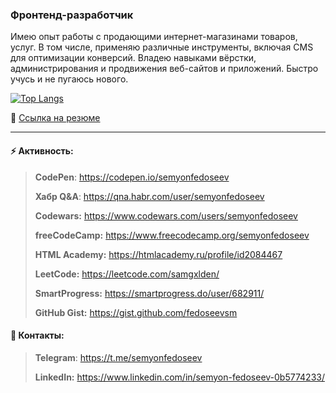 ### Фронтенд-разработчик
Имею опыт работы с продающими интернет-магазинами товаров, услуг. В том числе, применяю различные инструменты, включая CMS для оптимизации конверсий. Владею навыками вёрстки, администрирования и продвижения веб-сайтов и приложений. Быстро учусь и не пугаюсь нового.

[![Top Langs](https://github-readme-stats.vercel.app/api/top-langs/?username=fedoseevsm&layout=compact)](https://github.com/fedoseevsm?tab=repositories)

📰 [Ссылка на резюме](# "Фронтенд-разработчик // Junior Front-end Developer")

---

#### ⚡ Активность:
> **CodePen**: <https://codepen.io/semyonfedoseev>
>
> **Хабр Q&A**: <https://qna.habr.com/user/semyonfedoseev>
>
> **Codewars:** <https://www.codewars.com/users/semyonfedoseev>
>
> **freeCodeCamp:** <https://www.freecodecamp.org/semyonfedoseev>
>
> **HTML Academy:** <https://htmlacademy.ru/profile/id2084467>
>
> **LeetCode:** <https://leetcode.com/samgxlden/>
>
> **SmartProgress:** <https://smartprogress.do/user/682911/>
>
> **GitHub Gist:** <https://gist.github.com/fedoseevsm>
#### 💬 Контакты:
> **Telegram**: <https://t.me/semyonfedoseev>
>
> **LinkedIn:** <https://www.linkedin.com/in/semyon-fedoseev-0b5774233/>
